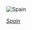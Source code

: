 
![Spain](https://www.gstatic.com/prettyearth/assets/full/1226.jpg)

*[Spain](https://www.google.com/maps/@40.787672,0.73927,16z/data=!3m1!1e3)*
